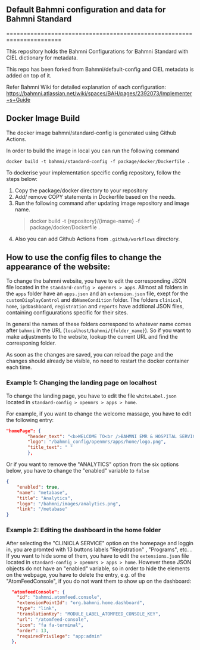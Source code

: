 ## Default Bahmni configuration and data for Bahmni Standard
======================================================================

This repository holds the Bahmni Configurations for Bahmni Standard with CIEL dictionary for metadata.

This repo has been forked from Bahmni/default-config and CIEL metadata is added on top of it.

Refer Bahmni Wiki for detailed explanation of each configuration: https://bahmni.atlassian.net/wiki/spaces/BAH/pages/2392073/Implementer+s+Guide

## Docker Image Build
The docker image bahmni/standard-config is generated using Github Actions. 

In order to build the image in local you can run the following command
```shell
docker build -t bahmni/standard-config -f package/docker/Dockerfile .
```

To dockerise your implementation specific config repository, follow the steps below:
1. Copy the package/docker directory to your repository
2. Add/ remove COPY statements in Dockerfile based on the needs.
3. Run the following command after updating image repository and image name.
    > docker build -t {repository}/{image-name} -f package/docker/Dockerfile .
4. Also you can add Github Actions from `.github/workflows` directory.

## How to use the config files to change the appearance of the website:
To change the bahmni website, you have to edit the corresponding JSON file located in the `standard-config > openmrs > apps`. Allmost all folders in the `apps` folder have an `apps.json` and an `extension.json` file, exept for the `customDisplayControl` and `dbNameCondition` folder. The folders `clinical`, `home`, `ipdDashboard`, `registration` and `reports` have addtional JSON files, containing configuurations specific for their sites. 

In general the names of these folders correspond to whatever name comes after `bahmni` in the URL (`localhost/bahmni/{folder_name}`). So if you want to make adjustments to the website, lookup the current URL and find the corresponing folder.

As soon as the changes are saved, you can reload the page and the changes should already be visible, no need to restart the docker container each time.

### Example 1: Changing the landing page on localhost
To change the landing page, you have to edit the file `whiteLabel.json` located in `standard-config > openmrs > apps > home`.

For example, if you want to change the welcome massage, you have to edit the following entry:
```json
"homePage": {
		"header_text": "<b>WELCOME TO<br />BAHMNI EMR & HOSPITAL SERVICE",
		"logo": "/bahmni_config/openmrs/apps/home/logo.png",
		"title_text": " "
        },
```

Or if you want to remove the "ANALYTICS" option from the six options below, you have to change the "enabled" variable to `false` 

```json
{
    "enabled": true,
    "name": "metabase",
    "title": "Analytics",
    "logo": "/bahmni/images/analytics.png",
    "link": "/metabase"
}
```

### Example 2: Editing the dashboard in the home folder
After selecting the "CLINICLA SERVICE" option on the homepage and loggin in, you are promted with 13 buttons labels "Registration" , "Programs", etc. . If you want to hide some of them, you have to edit the `extensions.json` file located in `standard-config > openmrs > apps > home`. However these JSON objects do not have an "enabled" variable, so in order to hide the elements on the webpage, you have to delete the entry, e.g. of the "AtomFeedConsole", if you do not want them to show up on the dashboard:
```json
  "atomfeedConsole": {
    "id": "bahmni.atomfeed.console",
    "extensionPointId": "org.bahmni.home.dashboard",
    "type": "link",
    "translationKey": "MODULE_LABEL_ATOMFEED_CONSOLE_KEY",
    "url": "/atomfeed-console",
    "icon": "fa fa-terminal",
    "order": 13,
    "requiredPrivilege": "app:admin"
  },
```